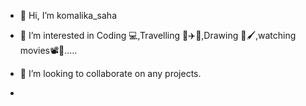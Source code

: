 - 👋 Hi, I’m komalika_saha
- 👀 I’m interested in Coding 💻,Travelling 🧳✈️🚢,Drawing 🎨🖌️,watching movies📽️🍿.....

- 💞️ I’m looking to collaborate on any projects.
- 

<!---
komalika2511/komalika2511 is a ✨ special ✨ repository because its `README.md` (this file) appears on your GitHub profile.
You can click the Preview link to take a look at your changes.
--->
